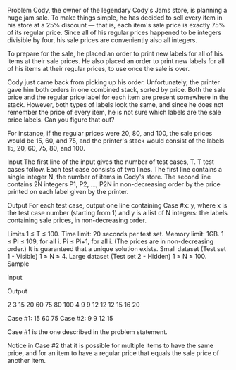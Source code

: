 Problem
Cody, the owner of the legendary Cody's Jams store, is planning a huge jam sale. To make things simple, he has decided to sell every item in his store at a 25% discount — that is, each item's sale price is exactly 75% of its regular price. Since all of his regular prices happened to be integers divisible by four, his sale prices are conveniently also all integers.

To prepare for the sale, he placed an order to print new labels for all of his items at their sale prices. He also placed an order to print new labels for all of his items at their regular prices, to use once the sale is over.

Cody just came back from picking up his order. Unfortunately, the printer gave him both orders in one combined stack, sorted by price. Both the sale price and the regular price label for each item are present somewhere in the stack. However, both types of labels look the same, and since he does not remember the price of every item, he is not sure which labels are the sale price labels. Can you figure that out?

For instance, if the regular prices were 20, 80, and 100, the sale prices would be 15, 60, and 75, and the printer's stack would consist of the labels 15, 20, 60, 75, 80, and 100.

Input
The first line of the input gives the number of test cases, T. T test cases follow. Each test case consists of two lines. The first line contains a single integer N, the number of items in Cody's store. The second line contains 2N integers P1, P2, ..., P2N in non-decreasing order by the price printed on each label given by the printer.

Output
For each test case, output one line containing Case #x: y, where x is the test case number (starting from 1) and y is a list of N integers: the labels containing sale prices, in non-decreasing order.

Limits
1 ≤ T ≤ 100.
Time limit: 20 seconds per test set.
Memory limit: 1GB.
1 ≤ Pi ≤ 109, for all i.
Pi ≤ Pi+1, for all i. (The prices are in non-decreasing order.)
It is guaranteed that a unique solution exists.
Small dataset (Test set 1 - Visible)
1 ≤ N ≤ 4.
Large dataset (Test set 2 - Hidden)
1 ≤ N ≤ 100.
Sample

Input
 	
Output
 
2
3
15 20 60 75 80 100
4
9 9 12 12 12 15 16 20

  
Case #1: 15 60 75
Case #2: 9 9 12 15

  
Case #1 is the one described in the problem statement.

Notice in Case #2 that it is possible for multiple items to have the same price, and for an item to have a regular price that equals the sale price of another item.